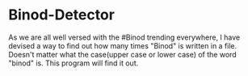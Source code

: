 # Binod-Detector
As we are all well versed with the #Binod trending everywhere, I have devised a way to find out how many times "Binod" is written in a file. Doesn't matter what the case(upper case or lower case) of the word "binod" is. This program will find it out.
